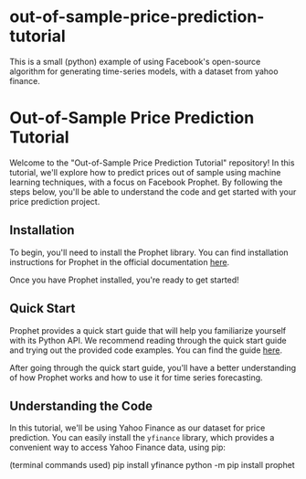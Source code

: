 # out-of-sample-price-prediction-tutorial
This is a small (python) example of using Facebook's open-source algorithm for generating time-series models, with a dataset from yahoo finance.

# Out-of-Sample Price Prediction Tutorial

Welcome to the "Out-of-Sample Price Prediction Tutorial" repository! In this tutorial, we'll explore how to predict prices out of sample using machine learning techniques, with a focus on Facebook Prophet. By following the steps below, you'll be able to understand the code and get started with your price prediction project.

## Installation

To begin, you'll need to install the Prophet library. You can find installation instructions for Prophet in the official documentation [here](https://facebook.github.io/prophet/docs/installation.html#python).

Once you have Prophet installed, you're ready to get started!

## Quick Start

Prophet provides a quick start guide that will help you familiarize yourself with its Python API. We recommend reading through the quick start guide and trying out the provided code examples. You can find the guide [here](https://facebook.github.io/prophet/docs/quick_start.html#python-api).

After going through the quick start guide, you'll have a better understanding of how Prophet works and how to use it for time series forecasting.

## Understanding the Code

In this tutorial, we'll be using Yahoo Finance as our dataset for price prediction. You can easily install the `yfinance` library, which provides a convenient way to access Yahoo Finance data, using pip:

(terminal commands used)
pip install yfinance
python -m pip install prophet



